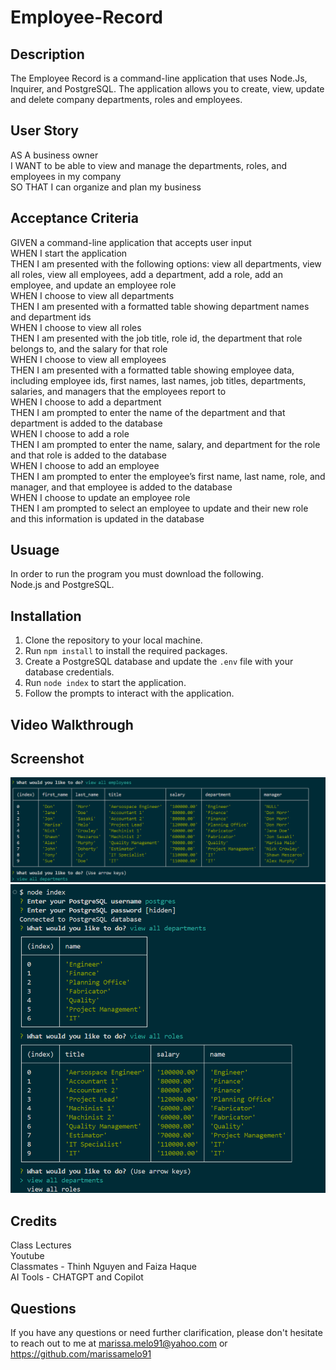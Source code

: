 # Employee-Record

## Description
The Employee Record is a command-line application that uses Node.Js, Inquirer, and PostgreSQL. The application allows you to create, view, update and delete company departments, roles and employees.

## User Story
AS A business owner <br>
I WANT to be able to view and manage the departments, roles, and employees in my company<br>
SO THAT I can organize and plan my business<br>

## Acceptance Criteria
GIVEN a command-line application that accepts user input<br>
WHEN I start the application<br>
THEN I am presented with the following options: view all departments, view all roles, view all employees, add a department, add a role, add an employee, and update an employee role<br>
WHEN I choose to view all departments<br>
THEN I am presented with a formatted table showing department names and department ids<br>
WHEN I choose to view all roles<br>
THEN I am presented with the job title, role id, the department that role belongs to, and the salary for that role<br>
WHEN I choose to view all employees<br>
THEN I am presented with a formatted table showing employee data, including employee ids, first names, last names, job titles, departments, salaries, and managers that the employees report to<br>
WHEN I choose to add a department<br>
THEN I am prompted to enter the name of the department and that department is added to the database<br>
WHEN I choose to add a role<br>
THEN I am prompted to enter the name, salary, and department for the role and that role is added to the database<br>
WHEN I choose to add an employee<br>
THEN I am prompted to enter the employee’s first name, last name, role, and manager, and that employee is added to the database<br>
WHEN I choose to update an employee role<br>
THEN I am prompted to select an employee to update and their new role and this information is updated in the database<br>

## Usuage
In order to run the program you must download the following.<br>
Node.js and PostgreSQL.

## Installation 
1. Clone the repository to your local machine.
2. Run `npm install` to install the required packages.
3. Create a PostgreSQL database and update the `.env` file with your database credentials.
4. Run `node index` to start the application.
5. Follow the prompts to interact with the application.

## Video Walkthrough

## Screenshot
![Screenshot](./assets/Department_Table.png)
![Screenshot](./assets/Employee_Table.png)

## Credits
Class Lectures<br>
Youtube<br>
Classmates - Thinh Nguyen and Faiza Haque<br>
AI Tools - CHATGPT and Copilot<br>

## Questions
If you have any questions or need further clarification, please don't hesitate to reach out to me at
marissa.melo91@yahoo.com or https://github.com/marissamelo91

